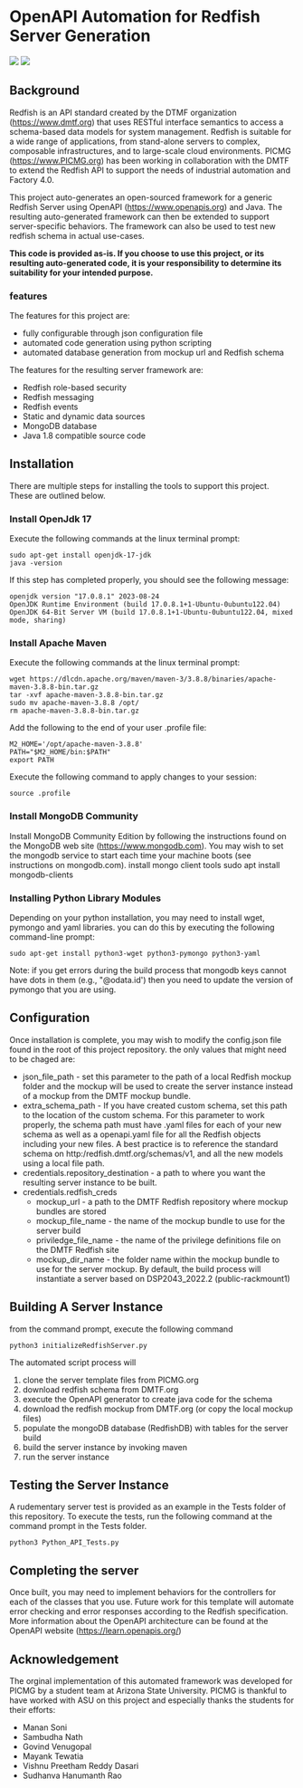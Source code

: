 # OpenAPI Automation for Redfish Server Generation

<img src=" 	https://img.shields.io/badge/Ubuntu-E95420?style=for-the-badge&logo=ubuntu&logoColor=white" />   <img src="https://img.shields.io/badge/MongoDB-4EA94B?style=for-the-badge&logo=mongodb&logoColor=white"/>

## Background
Redfish is an API standard created by the DTMF organization (https://www.dmtf.org) that uses RESTful interface semantics to access a schema-based data models
for system management. Redfish is suitable for a wide range of applications, from stand-alone servers to complex, composable infrastructures, and to large-scale cloud environments. PICMG (https://www.PICMG.org) has been working in collaboration with the DMTF to extend the Redfish API to support the needs of industrial automation and Factory 4.0.  

This project auto-generates an open-sourced framework for a generic Redfish Server using OpenAPI (https://www.openapis.org) and Java. The resulting auto-generated framework can then be extended to support server-specific behaviors.  The framework can also be used to test new redfish schema in actual use-cases. 

**This code is provided as-is.  If you choose to use this project, or its resulting auto-generated code, it is your responsibility to determine its suitability for your intended purpose.**

### features
The features for this project are:
* fully configurable through json configuration file
* automated code generation using python scripting
* automated database generation from mockup url and Redfish schema

The features for the resulting server framework are:
* Redfish role-based security
* Redfish messaging
* Redfish events
* Static and dynamic data sources
* MongoDB database
* Java 1.8 compatible source code

## Installation
There are multiple steps for installing the tools to support this project.  These are outlined below.
### Install OpenJdk 17
Execute the following commands at the linux terminal prompt:
```
sudo apt-get install openjdk-17-jdk
java -version
```
If this step has completed properly, you should see the following message:
```
openjdk version "17.0.8.1" 2023-08-24
OpenJDK Runtime Environment (build 17.0.8.1+1-Ubuntu-0ubuntu122.04)
OpenJDK 64-Bit Server VM (build 17.0.8.1+1-Ubuntu-0ubuntu122.04, mixed mode, sharing)
```
### Install Apache Maven
Execute the following commands at the linux terminal prompt:
```
wget https://dlcdn.apache.org/maven/maven-3/3.8.8/binaries/apache-maven-3.8.8-bin.tar.gz
tar -xvf apache-maven-3.8.8-bin.tar.gz
sudo mv apache-maven-3.8.8 /opt/
rm apache-maven-3.8.8-bin.tar.gz
```
Add the following to the end of your user .profile file:
```
M2_HOME='/opt/apache-maven-3.8.8'
PATH="$M2_HOME/bin:$PATH"
export PATH
```
Execute the following command to apply changes to your session:
```
source .profile
```
### Install MongoDB Community
Install MongoDB Community Edition by following the instructions found on the MongoDB web site (https://www.mongodb.com).
You may wish to set the mongodb service to start each time your machine boots (see instructions on mongodb.com).
install mongo client tools
sudo apt install mongodb-clients

### Installing Python Library Modules
Depending on your python installation, you may need to install wget, pymongo and yaml libraries.  you can do this by executing the following command-line prompt:
```
sudo apt-get install python3-wget python3-pymongo python3-yaml
```
Note: if you get errors during the build process that mongodb keys cannot have dots in them (e.g., "@odata.id') then you need to update the version of pymongo that you are using. 

## Configuration
Once installation is complete, you may wish to modify the config.json file found in the root of this project repository.  the only values that might need to be chaged are:
* json_file_path - set this parameter to the path of a local Redfish mockup folder and the mockup will be used to create the server instance instead of a mockup from the DMTF mockup bundle.
* extra_schema_path - If you have created custom schema, set this path to the location of the custom schema.  For this parameter to work properly, the schema path must have .yaml files for each of your new schema as well as a openapi.yaml file for all the Redfish objects including your new files.  A best practice is to reference the standard schema on http:/redfish.dmtf.org/schemas/v1, and all the new models using a local file path.
* credentials.repository_destination - a path to where you want the resulting server instance to be built.
* credentials.redfish_creds
    * mockup_url - a path to the DMTF Redfish repository where mockup bundles are stored
    * mockup_file_name - the name of the mockup bundle to use for the server build
    * priviledge_file_name - the name of the privilege definitions file on the DMTF Redfish site
    * mockup_dir_name - the folder name within the mockup bundle to use for the server mockup.
By default, the build process will instantiate a server based on DSP2043_2022.2 (public-rackmount1)

## Building A Server Instance
from the command prompt, execute the following command
```
python3 initializeRedfishServer.py
```
The automated script process will
1. clone the server template files from PICMG.org
2. download redfish schema from DMTF.org
3. execute the OpenAPI generator to create java code for the schema
4. download the redfish mockup from DMTF.org (or copy the local mockup files)
5. populate the mongoDB database (RedfishDB) with tables for the server build
6. build the server instance by invoking maven
7. run the server instance

## Testing the Server Instance
A rudementary server test is provided as an example in the Tests folder of this repository.  To execute the tests, run the following command at the command prompt in the Tests folder.
```
python3 Python_API_Tests.py
```

## Completing the server
Once built, you may need to implement behaviors for the controllers for each of the classes that you use.  Future work for this template will automate error checking and error responses according to the Redfish specification.  More information about the OpenAPI architecture can be found at the OpenAPI website (https://learn.openapis.org/) 

## Acknowledgement
The orginal implementation of this automated framework was developed for PICMG by a student team at Arizona State University.  PICMG is thankful to have worked with ASU on this project and especially thanks the students for their efforts:
- Manan Soni
- Sambudha Nath
- Govind Venugopal
- Mayank Tewatia
- Vishnu Preetham Reddy Dasari
- Sudhanva Hanumanth Rao

